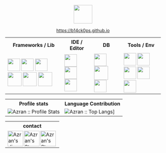 <p align="center">
  <img  width="60" src="https://imgur.com/oiCKcTx.gif" alt="">
  <p align="center">
    <a href="https://b14ck0ps.github.io">https://b14ck0ps.github.io</a>
  </p>
</p>

<table style="margin: auto; margin-bottom: 15px;">
  <tr>
    <th style="text-align: center;">Frameworks / Lib</th>
    <th style="text-align: center;">IDE / Editor</th>
    <th style="text-align: center;">DB</th>
    <th style="text-align: center;">Tools / Env</th>
  </tr>
  <tr>
    <td>
      <!-- frameworks -->
      <img width="40" src="https://cdn.jsdelivr.net/npm/simple-icons@8.4.0/icons/springboot.svg" alt="">
      <img width="40" src="https://cdn.jsdelivr.net/npm/simple-icons@8.4.0/icons/react.svg" alt="">
      <img width="40" src="https://cdn.jsdelivr.net/npm/simple-icons@8.4.0/icons/laravel.svg" alt="">
      <img width="45" src="https://cdn.jsdelivr.net/npm/simple-icons@8.4.0/icons/dotnet.svg" alt="">
      <img width="45" src="https://cdn.jsdelivr.net/npm/simple-icons@8.4.0/icons/express.svg" alt="">
      <img width="45" src="https://cdn.jsdelivr.net/npm/simple-icons@8.4.0/icons/tailwindcss.svg" alt="">
    </td>
    <td>
      <!-- IDE -->
      <img width="40" src="https://cdn.jsdelivr.net/npm/simple-icons@8.4.0/icons/visualstudiocode.svg" alt="">
      <img width="40" src="https://cdn.jsdelivr.net/npm/simple-icons@8.4.0/icons/visualstudio.svg" alt="">
      <img width="40" src="https://cdn.jsdelivr.net/npm/simple-icons@8.4.0/icons/jetbrains.svg" alt="">
    </td>
    <td>
      <!-- db -->
      <img width="40" src="https://cdn.jsdelivr.net/npm/simple-icons@8.4.0/icons/microsoftsqlserver.svg" alt="">
      <img width="45" src="https://cdn.jsdelivr.net/npm/simple-icons@8.4.0/icons/mysql.svg" alt="">
      <img width="40" src="https://cdn.jsdelivr.net/npm/simple-icons@8.4.0/icons/postgresql.svg" alt="">
    </td>
    <td>
      <!-- tools -->
      <img width="40" src="https://cdn.jsdelivr.net/npm/simple-icons@8.4.0/icons/linux.svg" alt="">
      <img width="40" src="https://cdn.jsdelivr.net/npm/simple-icons@8.4.0/icons/docker.svg" alt="">
      <img width="40" src="https://cdn.jsdelivr.net/npm/simple-icons@8.4.0/icons/figma.svg" alt="">
      <img width="40" src="https://cdn.jsdelivr.net/npm/simple-icons@8.4.0/icons/jupyter.svg" alt="">
      <img width="40" src="https://cdn.jsdelivr.net/npm/simple-icons@8.4.0/icons/git.svg" alt="">
    </td>
  </tr>
</table>


<p align="center">
<table>
  <tr>
    <th>Profile stats </th>
    <th>Language Contribution</th>
  </tr>
  <tr>
    <td><img alt="Azran :: Profile Stats"
        src="https://github-readme-stats.vercel.app/api?username=b14ck0ps&show_icons=true&theme=codeSTACKr&hide_border=true&border_radius=10&hide=stars,issues&include_all_commits=true&count_private=true">
    </td>
    <td><img alt="Azran :: Top Langs]"
        src="https://github-readme-stats.vercel.app/api/top-langs/?username=b14ck0ps&layout=compact&langs_count=8&theme=codeSTACKr&hide_border=true&border_radius=10&hide=jupyter%20Notebook,css,blade,hack">
    </td>
  </tr>
</table>
</p>


<table>
  <tr>
    <th style="text-align: center">contact</th>
  </tr>
  <tr>
    <td>
      <a href="https://discordapp.com/users/355617606893568001">
        <img align="left" alt="Azran's discord" width="50px"
          src="https://cdn.jsdelivr.net/npm/simple-icons@8.4.0/icons/discord.svg" />
      </a>
      <a href="https://steamcommunity.com/id/b14ckops/">
        <img align="left" alt="Azran's Steam" width="50px"
          src="https://cdn.jsdelivr.net/npm/simple-icons@8.4.0/icons/steam.svg" />
      </a>
      <a href="mailto:mr69751@gmail.com">
        <img align="left" alt="Azran's Steam" width="50px"
          src="https://cdn.jsdelivr.net/npm/simple-icons@8.4.0/icons/gmail.svg" />
      </a>
    </td>
  </tr>
</table>
